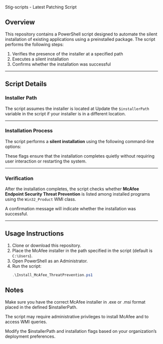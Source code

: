 Stig-scripts - Latest Patching Script

## Overview

This repository contains a PowerShell script designed to automate the silent installation of existing applications using a preinstalled package. The script performs the following steps:

1. Verifies the presence of the installer at a specified path
2. Executes a silent installation
3. Confirms whether the installation was successful

---

## Script Details

### Installer Path

The script assumes the installer is located at 
Update the `$installerPath` variable in the script if your installer is in a different location.

---

### Installation Process

The script performs a **silent installation** using the following command-line options:


These flags ensure that the installation completes quietly without requiring user interaction or restarting the system.

---

### Verification

After the installation completes, the script checks whether **McAfee Endpoint Security Threat Prevention** is listed among installed programs using the `Win32_Product` WMI class.

A confirmation message will indicate whether the installation was successful.

---

## Usage Instructions

1. Clone or download this repository.
2. Place the McAfee installer in the path specified in the script (default is `C:\Users`).
3. Open PowerShell as an Administrator.
4. Run the script:
   ```powershell
   .\Install_McAfee_ThreatPrevention.ps1

## Notes
Make sure you have the correct McAfee installer in .exe or .msi format placed in the defined $installerPath.

The script may require administrative privileges to install McAfee and to access WMI queries.

Modify the $installerPath and installation flags based on your organization’s deployment preferences.



